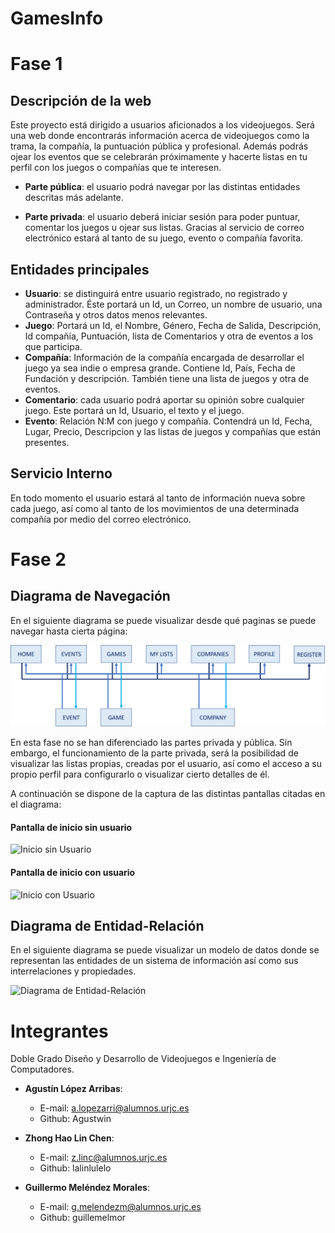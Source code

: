 # GamesInfo

# Fase 1 #
## Descripción de la web ##
Este proyecto está dirigido a usuarios aficionados a los videojuegos. Será una web donde encontrarás información acerca de videojuegos como la trama, la compañía, la puntuación pública y profesional. Además podrás ojear los eventos que se celebrarán próximamente y hacerte listas en tu perfil con los juegos o compañías que te interesen.
- **Parte pública**: el usuario podrá navegar por las distintas entidades descritas más adelante.

- **Parte privada**: el usuario deberá iniciar sesión para poder puntuar, comentar los juegos u ojear sus listas. Gracias al servicio de correo electrónico estará al tanto de su juego, evento o compañía favorita.

## Entidades principales ##
-   **Usuario**: se distinguirá entre usuario registrado, no registrado y administrador. Éste portará un Id, un Correo, un nombre de usuario, una Contraseña y otros datos menos relevantes.
-   **Juego**: Portará un Id, el Nombre, Género, Fecha de Salida, Descripción, Id compañía, Puntuación, lista de Comentarios y otra de eventos a los que participa.
-   **Compañía**: Información de la compañía encargada de desarrollar el juego ya sea indie o empresa grande. Contiene Id, País, Fecha de Fundación y descripción. También tiene una lista de juegos y otra de eventos.
-   **Comentario**: cada usuario podrá aportar su opinión sobre cualquier juego. Este portará un Id, Usuario, el texto y el juego.
-   **Evento**: Relación N:M con juego y compañía. Contendrá un Id, Fecha, Lugar, Precio, Descripcion y las listas de juegos y compañías que están presentes.

## Servicio Interno ##
En todo momento el usuario estará al tanto de información nueva sobre cada juego, así como al tanto de los movimientos de una determinada compañía por medio del correo electrónico.

# Fase 2 #
## Diagrama de Navegación ##
En el siguiente diagrama se puede visualizar desde qué paginas se puede navegar hasta cierta página:

![Diagrama de Navegacion](https://github.com/lalinlulelo/GamesInfo/blob/master/images/diagrama%20de%20flujos.png)

En esta fase no se han diferenciado las partes privada y pública. Sin embargo, el funcionamiento de la parte privada, será la posibilidad de visualizar las listas propias, creadas por el usuario, así como el acceso a su propio perfil para configurarlo o visualizar cierto detalles de él.

A continuación se dispone de la captura de las distintas pantallas citadas en el diagrama:
#### Pantalla de inicio sin usuario ####
![Inicio sin Usuario](https://github.com/lalinlulelo/GamesInfo/blob/master/images/home.jpg?raw=true)

#### Pantalla de inicio con usuario ####
![Inicio con Usuario](https://github.com/lalinlulelo/GamesInfo/blob/master/images/home_loged.jpg?raw=true)

## Diagrama de Entidad-Relación ##
En el siguiente diagrama se puede visualizar un modelo de datos donde se representan las entidades de un sistema de información así como sus interrelaciones y propiedades.

![Diagrama de Entidad-Relación](https://github.com/lalinlulelo/GamesInfo/blob/master/images/ERDia.png)

# Integrantes
Doble Grado Diseño y Desarrollo de Videojuegos e Ingeniería de Computadores.
-  **Agustín López Arribas**: 
    -   E-mail: a.lopezarri@alumnos.urjc.es
    -   Github: Agustwin
        
-  **Zhong Hao Lin Chen**:
    -   E-mail: z.linc@alumnos.urjc.es
    -   Github: lalinlulelo
        
-  **Guillermo Meléndez Morales**:
    -   E-mail: g.melendezm@alumnos.urjc.es
    -   Github: guillemelmor
